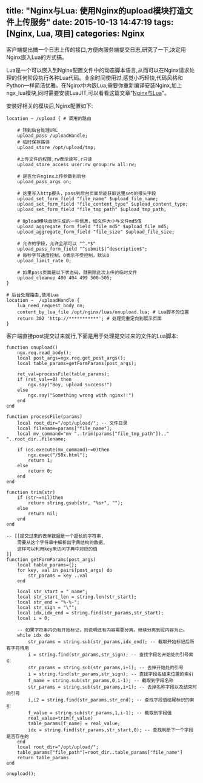 title: "Nginx与Lua: 使用Nginx的upload模块打造文件上传服务"
date: 2015-10-13 14:47:19
tags: [Nginx, Lua, 项目] 
categories: Nginx
---
客户端提出搞一个日志上传的接口,方便向服务端提交日志,研究了一下,决定用Nginx嵌入Lua的方式搞。

Lua是一个可以嵌入到Nginx配置文件中的动态脚本语言,从而可以在Nginx请求处理的任何阶段执行各种Lua代码。业余时间使用过,感觉小巧轻快,代码风格和Python一样简洁优雅。在Nginx中内嵌Lua,需要你重新编译安装Nginx,加上ngx_lua模块,同时需要安装LuaJIT,可以看看这篇文章"[Nginx与Lua](http://huoding.com/2012/08/31/156)"。

安装好相关的模块后,Nginx配置如下:
   
    location ~ /upload { # 调用的路由
    
        # 转到后台处理URL 
        upload_pass /uploadHandle;
        # 临时保存路径
        upload_store /opt/upload/tmp;
                                            
        #上传文件的权限,rw表示读写,r只读
        upload_store_access user:rw group:rw all:rw;

        # 是否允许nginx上传参数到后台
        upload_pass_args on;
                                                                 
        # 这里写入http报头，pass到后台页面后能获取这里set的报头字段
        upload_set_form_field "file_name" $upload_file_name;
        upload_set_form_field "file_content_type" $upload_content_type;
        upload_set_form_field "file_tmp_path" $upload_tmp_path;
                                                                         
        # Upload模块自动生成的一些信息，如文件大小与文件md5值
        upload_aggregate_form_field "file_md5" $upload_file_md5;
        upload_aggregate_form_field "file_size" $upload_file_size;
                                                                                 
        # 允许的字段，允许全部可以 "^.*$"
        upload_pass_form_field "^submit$|^description$";
        # 每秒字节速度控制，0表示不受控制，默认0 
        upload_limit_rate 0;
                                                                                                 
        # 如果pass页面是以下状态码，就删除此次上传的临时文件
        upload_cleanup 400 404 499 500-505;
    }
    
    # 后台处理路由,使用Lua
    location ~  /uploadHandle {
        lua_need_request_body on; 
        content_by_lua_file /opt/nginx/luas/onupload.lua; # Lua脚本的位置
        return 302 'http://***********'; # 处理完重定向到展示页面
    }   

客户端直接post提交过来就行,下面是用于处理提交过来的文件的Lua脚本:

    
    function onupload()
        ngx.req.read_body();
        local post_args=ngx.req.get_post_args();
        local table_params=getFormParams(post_args);

        ret_val=processFile(table_params);
        if (ret_val==0) then
            ngx.say("Boy, upload success!")
        else
            ngx.say("Something wrong with nginx!!")
        end
    end

    function processFile(params)
        local root_dir="/opt/upload/"; -- 文件目录
        local filename=params["file_name"];
        local mv_command="mv "..trim(params["file_tmp_path"]).." "..root_dir..filename;

        if (os.execute(mv_command)~=0)then
            ngx.exec("/50x.html");
            return 1;
        else
            return 0;
        end
    end

    function trim(str)
        if (str~=nil)then
            return string.gsub(str, "%s+", "");
        else
            return nil;
        end
    end
    
    -- [[提交过来的表单数据是一个超长的字符串,
        需要从这个字符串中解析出字典结构的数据,
        这样可以利用key来访问字典中对应的值
    ]]
    function getFormParams(post_args)
        local table_params={};
        for key, val in pairs(post_args) do
            str_params = key ..val
        end

        local str_start = " name";  
        local str_start_len = string.len(str_start);  
        local str_end = "%-%-";  
        local str_sign = "\"";  
        local idx,idx_end = string.find(str_params,str_start);  
        local i = 0;  
                                                                                                                                                                                                                                      
        -- 如果字符串内仍有开始标记，则说明还有内容需要分离。继续分离到没内容为止。  
        while idx do  
            str_params = string.sub(str_params,idx_end); -- 截取开始标记后所有字符待用  
            i = string.find(str_params,str_sign); -- 查找字段名开始处的引号索引  
            str_params = string.sub(str_params,i+1); -- 去掉开始处的引号  
            i = string.find(str_params,str_sign); -- 查找字段名结束位置的索引  
            f_name = string.sub(str_params,0,i-1); -- 截取到字段名称                                          
            str_params = string.sub(str_params,i+1); -- 去掉名称字段以及结束时的引号  
            i,i2 = string.find(str_params,str_end); -- 查找字段值结尾标识的索引  
            f_value = string.sub(str_params,1,i-1); -- 截取到字段值  
            real_value=trim(f_value)
            table_params[f_name] = real_value;  
            idx = string.find(str_params,str_start,0); -- 查找判断下一个字段是否存在的  
        end
        local root_dir="/opt/upload/";
        table_params["file_path"]=root_dir..table_params["file_name"]
        return table_params
    end

    onupload();


